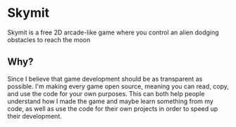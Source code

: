 # Skymit
Skymit is a free 2D arcade-like game where you control an alien dodging obstacles to reach the moon
## Why?
Since I believe that game development should be as transparent as possible. I'm making every game open source, meaning you can read, copy, and use the code for your own purposes. This can both help people understand how I made the game and maybe learn something from my code, as well as use the code for their own projects in order to speed up their development.
